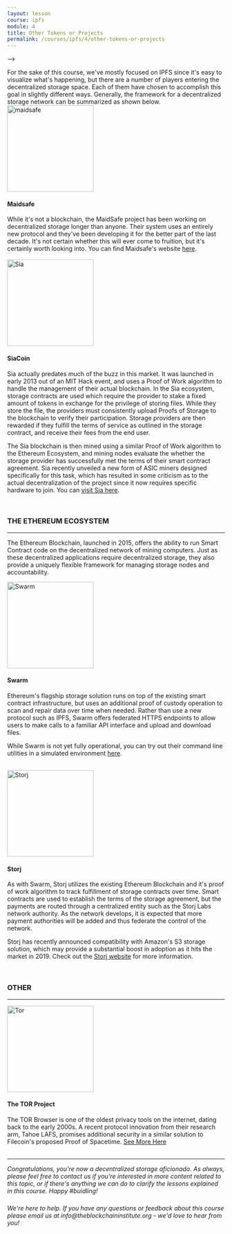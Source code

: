 ```yaml
---
layout: lesson
course: ipfs
module: 4
title: Other Tokens or Projects
permalink: /courses/ipfs/4/other-tokens-or-projects
---
```

-->

<span>
<span class="openingParagraph">
For the sake of this course, we've mostly focused on IPFS since it's easy to visualize what's happening, but there are a number of players entering the decentralized storage space. Each of them have chosen to accomplish this goal in slightly different ways. Generally, the framework for a decentralized storage network can be summarized as shown below.</span>
&nbsp;


<div class="tealCallout">

<img class="wp-image-2002 size-thumbnail alignleft" src="https://theblockchaininstitute.org/wp-content/uploads/2019/01/MaidSafe-200x200.jpg" alt="maidsafe" width="200" height="200" />
<div class="textRight">
<h4>Maidsafe</h4>
While it's not a blockchain, the MaidSafe project has been working on decentralized storage longer than anyone. Their system uses an entirely new protocol and they've been developing it for the better part of the last decade. It's not certain whether this will ever come to fruition, but it's certainly worth looking into. You can find Maidsafe's website <a href="https://maidsafe.net/">here</a>.

</div>
</div>
&nbsp;
<div class="tealCallout">

<img class="wp-image-2004 size-thumbnail alignleft" src="https://theblockchaininstitute.org/wp-content/uploads/2019/01/Sia-200x200.png" alt="Sia" width="200" height="200" />
<div class="textRight">
<h4>SiaCoin</h4>
Sia actually predates much of the buzz in this market. It was launched in early 2013 out of an MIT Hack event, and uses a Proof of Work algorithm to handle the management of their actual blockchain. In the Sia ecosystem, storage contracts are used which require the provider to stake a fixed amount of tokens in exchange for the privilege of storing files. While they store the file, the providers must consistently upload Proofs of Storage to the blockchain to verify their participation. Storage providers are then rewarded if they fulfill the terms of service as outlined in the storage contract, and receive their fees from the end user.

The Sia blockchain is then mined using a similar Proof of Work algorithm to the Ethereum Ecosystem, and mining nodes evaluate the whether the storage provider has successfully met the terms of their smart contract agreement. Sia recently unveiled a new form of ASIC miners designed specifically for this task, which has resulted in some criticism as to the actual decentralization of the project since it now requires specific hardware to join. You can <a href="https://sia.tech/" target="_blank" rel="noopener noreferrer">visit Sia here</a>.
</div>
</div>

&nbsp;
<h3>THE ETHEREUM ECOSYSTEM</h3>

<hr />

The Ethereum Blockchain, launched in 2015, offers the ability to run Smart Contract code on the decentralized network of mining computers. Just as these decentralized applications require decentralized storage, they also provide a uniquely flexible framework for managing storage nodes and accountability.

<div class="tealCallout">

<img class="wp-image-2010 size-thumbnail alignleft" src="https://theblockchaininstitute.org/wp-content/uploads/2019/01/swarm-1-159x200.png" alt="Swarm" width="200" height="200" />
<div class="textRight">
<h4>Swarm</h4>
Ethereum's flagship storage solution runs on top of the existing smart contract infrastructure, but uses an additional proof of custody operation to scan and repair data over time when needed. Rather than use a new protocol such as IPFS, Swarm offers federated HTTPS endpoints to allow users to make calls to a familiar API interface and upload and download files.

While Swarm is not yet fully operational, you can try out their command line utilities in a simulated environment <a href="https://swarm-guide.readthedocs.io/en/latest/introduction.html" target="_blank" rel="noopener noreferrer">here</a>.

</div>
</div>
&nbsp;
<div class="tealCallout">

<img class="wp-image-2008 size-thumbnail alignleft" src="https://theblockchaininstitute.org/wp-content/uploads/2019/01/storj-200x200.png" alt="Storj" width="200" height="200" />
<div class="textRight">
<h4>Storj</h4>
As with Swarm, Storj utilizes the existing Ethereum Blockchain and it's proof of work algorithm to track fulfillment of storage contracts over time. Smart contracts are used to establish the terms of the storage agreement, but the payments are routed through a centralized entity such as the Storj Labs network authority. As the network develops, it is expected that more payment authorities will be added and thus federate the control of the network.

Storj has recently announced compatibility with Amazon's S3 storage solution, which may provide a substantial boost in adoption as it hits the market in 2019. Check out the <a href="https://storj.io/" target="_blank" rel="noopener noreferrer">Storj website</a> for more information.

</div>
</div>
&nbsp;
<h3>OTHER</h3>

<hr />

<div class="tealCallout">

<img class="size-full wp-image-2006 alignleft" src="https://theblockchaininstitute.org/wp-content/uploads/2019/01/Tor.png" alt="Tor" width="200" height="200" />
<div class="textRight">
<h4>The TOR Project</h4>
The TOR Browser is one of the oldest privacy tools on the internet, dating back to the early 2000s. A recent protocol innovation from their research arm, Tahoe LAFS, promises additional security in a similar solution to Filecoin's proposed Proof of Spacetime. <a href="https://blog.torproject.org/tor-heart-tahoe-lafs" target="_blank" rel="noopener noreferrer">See More Here</a>
</div>
</div>
&nbsp;

<hr />
<em>Congratulations, you're now a decentralized storage aficionado. As always, please feel free to contact us if you're interested in more content related to this topic, or if there's anything we can do to clarify the lessons explained in this course. Happy #buidling!</em>
<h3></h3>
<em>We're here to help. If you have any questions or feedback about this course please email us at info@theblockchaininstitute.org - we'd love to hear from you!</em></span>
